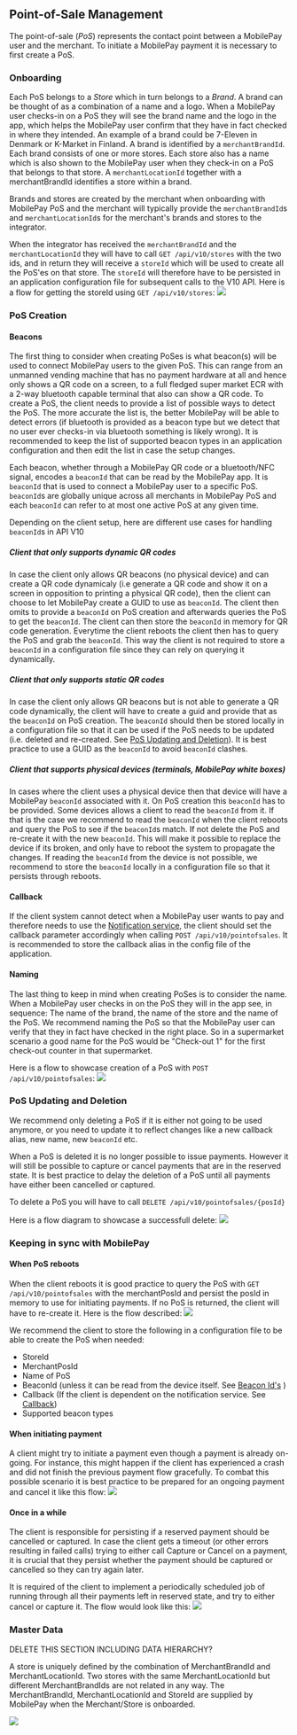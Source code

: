## <a name="pos_management"></a>Point-of-Sale Management
The point-of-sale (*PoS*) represents the contact point between a MobilePay user and the merchant.
To initiate a MobilePay payment it is necessary to first create a PoS. 

### Onboarding

Each PoS belongs to a *Store* which in turn belongs to a *Brand*. A brand can be thought of as a combination of a name and a logo. When a MobilePay user checks-in on a PoS they will see the brand name and the logo in the app, which helps the MobilePay user confirm that they have in fact checked in where they intended. An example of a brand could be 7-Eleven in Denmark or K-Market in Finland. A brand is identified by a ````merchantBrandId````. Each brand consists of one or more stores. Each store also has a name which is also shown to the MobilePay user when they check-in on a PoS that belongs to that store. A ````merchantLocationId```` together with a merchantBrandId identifies a store within a brand. 

Brands and stores are created by the merchant when onboarding with MobilePay PoS and the merchant will typically provide the ````merchantBrandId````s and ````merchantLocationId````s for the merchant's brands and stores to the integrator. 

When the integrator has received the ````merchantBrandId```` and the ````merchantLocationId```` they will have to call ````GET /api/v10/stores```` with the two ids, and in return they will receive a ````storeId```` which will be used to create all the PoS'es on that store. The ````storeId```` will therefore have to be persisted in an application configuration file for subsequent calls to the V10 API. Here is a flow for getting the storeId using ````GET /api/v10/stores````:
[![](assets/images/get_store.png)](assets/images/get_store.png)

### PoS Creation

#### Beacons
The first thing to consider when creating PoSes is what beacon(s) will be used to connect MobilePay users to the given PoS.
This can range from an unmanned vending machine that has no payment hardware at all and hence only shows a QR code on a screen, to a full fledged super market ECR with a 2-way bluetooth capable terminal that also can show a QR code. To create a PoS, the client needs to provide a list of possible ways to detect the PoS. The more accurate the list is, the better MobilePay will be able to detect errors (if bluetooth is provided as a beacon type but we detect that no user ever checks-in via bluetooth something is likely wrong). It is recommended to keep the list of supported beacon types in an application configuration and then edit the list in case the setup changes.

Each beacon, whether through a MobilePay QR code or a bluetooth/NFC signal, encodes a ````beaconId```` that can be read by the MobilePay app. It is ````beaconId```` that is used to connect a MobilePay user to a specific PoS. ````beaconId````s are globally unique across all merchants in MobilePay PoS and each ````beaconId```` can refer to at most one active PoS at any given time. 

Depending on the client setup, here are different use cases for handling ````beaconId````s in API V10

##### Client that only supports dynamic QR codes
In case the client only allows QR beacons (no physical device) and can create a QR code dynamicaly (i.e generate a QR code and show it on a screen in opposition to printing a physical QR code), then the client can choose to let MobilePay create a GUID to use as ````beaconId````. The client then omits to provide a ````beaconId```` on PoS creation and afterwards queries the PoS to get the ````beaconId````. The client can then store the ````beaconId```` in memory for QR code generation. Everytime the client reboots the client then has to query the PoS and grab the ````beaconId````. This way the client is not required to store a ````beaconId```` in a configuration file since they can rely on querying it dynamically.

##### Client that only supports static QR codes
In case the client only allows QR beacons but is not able to generate a QR code dynamically, the client will have to create a guid and provide that as the ````beaconId```` on PoS creation. The ````beaconId```` should then be stored locally in a configuration file so that it can be used if the PoS needs to be updated (i.e. deleted and re-created. See [PoS Updating and Deletion](pos_management#pos_updating_deletion)). It is best practice to use a GUID as the ````beaconId```` to avoid ````beaconId```` clashes.

##### Client that supports physical devices (terminals, MobilePay white boxes)
In cases where the client uses a physical device then that device will have a MobilePay ````beaconId```` associated with it. On PoS creation this ````beaconId```` has to be provided. Some devices allows a client to read the ````beaconId```` from it. If that is the case we recommend to read the ````beaconId```` when the client reboots and query the PoS to see if the ````beaconId````s match. If not delete the PoS and re-create it with the new ````beaconId````. This will make it possible to replace the device if its broken, and only have to reboot the system to propagate the changes.
If reading the ````beaconId```` from the device is not possible, we recommend to store the ````beaconId```` locally in a configuration file so that it persists through reboots.

#### <a name="callback"></a>Callback
If the client system cannot detect when a MobilePay user wants to pay and therefore needs to use the [Notification service](detecting_mobilePay#notification_service), the client should set the callback parameter accordingly when calling ````POST /api/v10/pointofsales````.
It is recommended to store the callback alias in the config file of the application.

#### Naming
The last thing to keep in mind when creating PoSes is to consider the name. When a MobilePay user checks in on the PoS they will in the app see, in sequence: The name of the brand, the name of the store and the name of the PoS. We recommend naming the PoS so that the MobilePay user can verify that they in fact have checked in the right place. So in a supermarket scenario a good name for the PoS would be "Check-out 1" for the first check-out counter in that supermarket.

Here is a flow to showcase creation of a PoS with ````POST /api/v10/pointofsales````:
[![](assets/images/pos_creation.png)](assets/images/pos_creation.png)

### <a name="pos_updating_deletion"></a>PoS Updating and Deletion
We recommend only deleting a PoS if it is either not going to be used anymore, or you need to update it to reflect changes like a new callback alias, new name, new ````beaconId```` etc.

When a PoS is deleted it is no longer possible to issue payments. However it will still be possible to capture or cancel payments that are in the reserved state. It is best practice to delay the deletion of a PoS until all payments have either been cancelled or captured.

To delete a PoS you will have to call ````DELETE /api/v10/pointofsales/{posId}````

Here is a flow diagram to showcase a successfull delete:
[![](assets/images/pos_deletion.png)](assets/images/pos_deletion.png)

### Keeping in sync with MobilePay

#### When PoS reboots
When the client reboots it is good practice to query the PoS with ````GET /api/v10/pointofsales```` with the merchantPosId and persist the posId in memory to use for initiating payments. If no PoS is returned, the client will have to re-create it. Here is the flow described:
[![](assets/images/PoS_Onboarding.png)](assets/images/PoS_Onboarding.png)


We recommend the client to store the following in a configuration file to be able to create the PoS when needed:

* StoreId
* MerchantPosId
* Name of PoS
* BeaconId (unless it can be read from the device itself. See [Beacon Id's](pos_management#beacon_ids) )
* Callback (If the client is dependent on the notification service. See [Callback](pos_management#callback))
* Supported beacon types

#### When initiating payment
A client might try to initiate a payment even though a payment is already on-going. For instance, this might happen if the client has experienced a crash and did not finish the previous payment flow gracefully. To combat this possible scenario it is best practice to be prepared for an ongoing payment and cancel it like this flow:
[![](assets/images/initiate_payment_error_active_payment.png)](assets/images/initiate_payment_error_active_payment.png)

#### Once in a while
The client is responsible for persisting if a reserved payment should be cancelled or captured. In case the client gets a timeout (or other errors resulting in failed calls) trying to either call Capture or Cancel on a payment, it is crucial that they persist whether the payment should be captured or cancelled so they can try again later.

It is required of the client to implement a periodically scheduled job of running through all their payments left in reserved state, and try to either cancel or capture it. The flow would look like this:
[![](assets/images/capture_cancel_hanging_reservations.png)](assets/images/capture_cancel_hanging_reservations.png)

### <a name="master-data"></a>Master Data
DELETE THIS SECTION INCLUDING DATA HIERARCHY?

A store is uniquely defined by the combination of MerchantBrandId and MerchantLocationId. Two stores with the same MerchantLocationId but different MerchantBrandIds are not related in any way. The MerchantBrandId, MerchantLocationId and StoreId are supplied by MobilePay when the Merchant/Store is onboarded. 

[![](assets/images/Master_Data_Hierarchy.png)](assets/images/Master_Data_Hierarchy.png)
